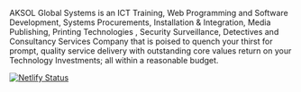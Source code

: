 AKSOL Global Systems is an ICT Training, Web Programming and Software Development,
Systems Procurements, Installation & Integration, Media Publishing, Printing Technologies ,
Security Surveillance, Detectives and Consultancy Services Company that is poised to quench
your thirst for prompt, quality service delivery with outstanding core values return on your
Technology Investments; all within a reasonable budget.


[![Netlify Status](https://api.netlify.com/api/v1/badges/66d241ff-198c-4432-abce-c0452393d272/deploy-status)](https://app.netlify.com/sites/aksol-web/deploys)